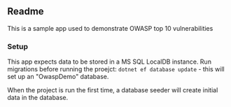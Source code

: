 ## Readme

This is a sample app used to demonstrate OWASP top 10 vulnerabilities
  

### Setup

This app expects data to be stored in a MS SQL LocalDB instance. Run migrations before running the proejct:
`dotnet ef database update` - this will set up an "OwaspDemo" database.

When the project is run the first time, a database seeder will create initial data in the database. 

